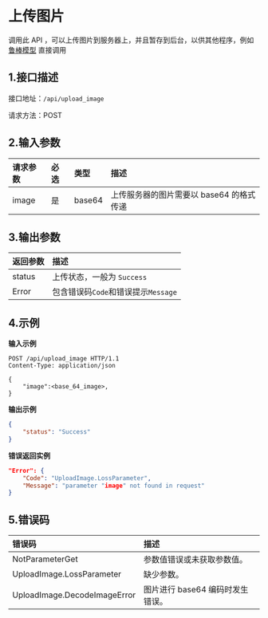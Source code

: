# 上传图片
调用此 API ，可以上传图片到服务器上，并且暂存到后台，以供其他程序，例如 [鲁棒模型](api/robust_model.md) 直接调用

## 1.接口描述

接口地址：`/api/upload_image`

请求方法：POST

## 2.输入参数

| 请求参数 | 必选 | 类型   | 描述                                     |
| :------- | :--- | :----- | :--------------------------------------- |
| image    | 是   | base64 | 上传服务器的图片需要以 base64 的格式传递 |

## 3.输出参数

| 返回参数  | 描述                                |
| :-------- | :---------------------------------- |
| status | 上传状态，一般为 `Success`          |
| Error     | 包含错误码`Code`和错误提示`Message` |

## 4.示例

**输入示例**
```curl
POST /api/upload_image HTTP/1.1
Content-Type: application/json

{
    "image":<base_64_image>,
}
```

**输出示例**
```json
{
    "status": "Success"
}
```

**错误返回实例**
```json
"Error": {
    "Code": "UploadImage.LossParameter",
    "Message": "parameter "image" not found in request"
}
```

## 5.错误码
| 错误码                       | 描述                             |
| :--------------------------- | :------------------------------- |
| NotParameterGet              | 参数值错误或未获取参数值。       |
| UploadImage.LossParameter    | 缺少参数。                       |
| UploadImage.DecodeImageError | 图片进行 base64 编码时发生错误。 |
